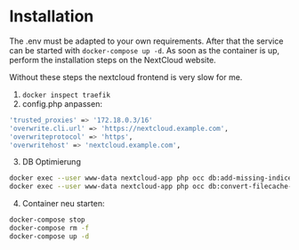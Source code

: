 # Installation
The .env must be adapted to your own requirements.
After that the service can be started with `docker-compose up -d`.
As soon as the container is up, perform the installation steps on the NextCloud website.

Without these steps the nextcloud frontend is very slow for me.
1. `docker inspect traefik`
2. config.php anpassen:
```bash
'trusted_proxies' => '172.18.0.3/16'
'overwrite.cli.url' => 'https://nextcloud.example.com',
'overwriteprotocol' => 'https',
'overwritehost' => 'nextcloud.example.com',
```
3. DB Optimierung 
```bash
docker exec --user www-data nextcloud-app php occ db:add-missing-indices
docker exec --user www-data nextcloud-app php occ db:convert-filecache-bigint
```
4. Container neu starten:
```bash
docker-compose stop
docker-compose rm -f
docker-compose up -d
```
